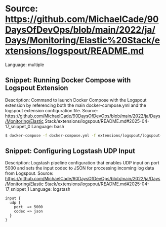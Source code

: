 # Source: https://github.com/MichaelCade/90DaysOfDevOps/blob/main/2022/ja/Days/Monitoring/Elastic%20Stack/extensions/logspout/README.md
Language: multiple

## Snippet: Running Docker Compose with Logspout Extension
Description: Command to launch Docker Compose with the Logspout extension by referencing both the main docker-compose.yml and the logspout extension configuration file.
Source: https://github.com/MichaelCade/90DaysOfDevOps/blob/main/2022/ja/Days/Monitoring/Elastic Stack/extensions/logspout/README.md#2025-04-17_snippet_0
Language: bash

```bash
$ docker-compose -f docker-compose.yml -f extensions/logspout/logspout-compose.yml up
```

## Snippet: Configuring Logstash UDP Input
Description: Logstash pipeline configuration that enables UDP input on port 5000 and sets the input codec to JSON for processing incoming log data from Logspout.
Source: https://github.com/MichaelCade/90DaysOfDevOps/blob/main/2022/ja/Days/Monitoring/Elastic Stack/extensions/logspout/README.md#2025-04-17_snippet_1
Language: logstash

```logstash
input {
  udp {
    port  => 5000
    codec => json
  }
}
```
